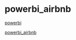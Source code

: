 # powerbi_airbnb

[powerbi](https://app.powerbi.com/links/lxEZ7HQ79m?ctid=2dfbe293-b953-4248-bf8a-b11faafb1de4&pbi_source=linkShare)

[powerbi_airbnb](https://app.powerbi.com/groups/me/datasets/2280d723-60b5-47c2-a970-07eefd4ca55c/details?experience=power-bi)
